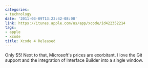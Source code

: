 ```yaml
---
categories:
- technology
date: '2011-03-09T13:23:42-08:00'
link: https://itunes.apple.com/us/app/xcode/id422352214
tags:
- apple
- xcode
title: Xcode 4 Released
---
```


Only $5! Next to that, Microsoft's prices are exorbitant. I love the Git support and the integration of Interface Builder into a single window.
